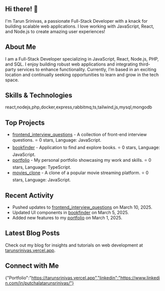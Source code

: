 ## Hi there! 👋

I'm Tarun Srinivas, a passionate Full-Stack Developer with a knack for building scalable web applications. I love working with JavaScript, React, and Node.js to create amazing user experiences!

## About Me

I am a Full-Stack Developer specializing in JavaScript, React, Node.js, PHP, and SQL. I enjoy building robust web applications and integrating third-party services to enhance functionality. Currently, I’m based in an exciting location and continually seeking opportunities to learn and grow in the tech space.

## Skills & Technologies

react,nodejs,php,docker,express,rabbitmq,ts,tailwind,js,mysql,mongodb

## Top Projects

- [frontend_interview_questions](https://github.com/tarunsrinivas4302/frontend_interview_questions) - A collection of front-end interview questions. ⭐️ 0 stars, Language: JavaScript.
- [bookfinder](https://github.com/tarunsrinivas4302/bookfinder) - Application to find and explore books. ⭐️ 0 stars, Language: JavaScript.
- [portfolio](https://github.com/tarunsrinivas4302/portfolio) - My personal portfolio showcasing my work and skills. ⭐️ 0 stars, Language: TypeScript.
- [movies_clone](https://github.com/tarunsrinivas4302/movies_clone) - A clone of a popular movie streaming platform. ⭐️ 0 stars, Language: JavaScript.

## Recent Activity

- Pushed updates to [frontend_interview_questions](https://github.com/tarunsrinivas4302/frontend_interview_questions) on March 10, 2025.
- Updated UI components in [bookfinder](https://github.com/tarunsrinivas4302/bookfinder) on March 5, 2025.
- Added new features to my [portfolio](https://github.com/tarunsrinivas4302/portfolio) on March 1, 2025.

## Latest Blog Posts

Check out my blog for insights and tutorials on web development at [tarunsrinivas.vercel.app](https://tarunsrinivas.vercel.app).

## Connect with Me

{"Portfolio":"https://tarunsrinivas.vercel.app","linkedin":"https://www.linkedin.com/in/putchalatarunsrinivas/"}
